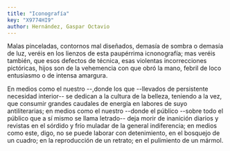 ```yaml
---
title: "Iconografía"
key: "X9774HI9"
author: Hernández, Gaspar Octavio
---
```

<div data-schema-version="8"><p>Malas pinceladas, contornos mal diseñados, demasía de sombra o demasía de luz, veréis en los lienzos de esta paupérrima icnonografía; mas veréis también, que esos defectos de técnica, esas violentas incorrecciones pictóricas, hijos son de la vehemencia con que obró la mano, febril de loco entusiasmo o de intensa amargura.</p> <p>En medios como el nuestro --,donde los que --llevados de persistente necesidad interior-- se dedican a la cultura de la belleza, teniendo a la vez, que consumir grandes caudales de energía en labores de suyo antiliterarias; en medios como el nuestro --donde el público --sobre todo el público que a sí mismo se llama letrado-- deja morir de inanición diarios y revistas en el sórdido y frío muladar de la general indiferencia; en medios como este, digo, no se puede laborar con detenimiento, en el bosquejo de un cuadro; en la reproducción de un retrato; en el pulimiento de un mármol. </p> </div>